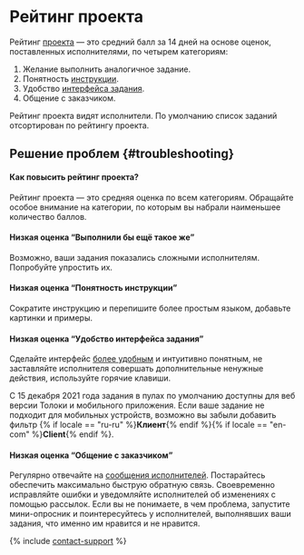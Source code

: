 # Рейтинг проекта

Рейтинг [проекта](../../glossary.md#project-ru) — это средний балл за 14 дней на основе оценок, поставленных исполнителями, по четырем категориям:

1. Желание выполнить аналогичное задание.
1. Понятность [инструкции](../../glossary.md#task-instruction-ru).
1. Удобство [интерфейса задания](../../glossary.md#task-interface-ru).
1. Общение с заказчиком.

Рейтинг проекта видят исполнители. По умолчанию список заданий отсортирован по рейтингу проекта.


## Решение проблем {#troubleshooting}

#### Как повысить рейтинг проекта?

Рейтинг проекта — это средняя оценка по всем категориям. Обращайте особое внимание на категории, по которым вы набрали наименьшее количество баллов.
#### Низкая оценка <q>Выполнили бы ещё такое же</q>

Возможно, ваши задания показались сложными исполнителям. Попробуйте упростить их.

#### Низкая оценка <q>Понятность инструкции</q>

Сократите инструкцию и перепишите более простым языком, добавьте картинки и примеры.

#### Низкая оценка <q>Удобство интерфейса задания</q>

Сделайте интерфейс [более удобным](spec.md) и интуитивно понятным, не заставляйте исполнителя совершать дополнительные ненужные действия, используйте горячие клавиши.

С 15 декабря 2021 года задания в пулах по умолчанию доступны для веб версии Толоки и мобильного приложения. Если ваше задание не подходит для мобильных устройств, возможно вы забыли добавить фильтр {% if locale == "ru-ru" %}**Клиент**{% endif %}{% if locale == "en-com" %}**Client**{% endif %}.

#### Низкая оценка <q>Общение с заказчиком</q>

Регулярно отвечайте на [сообщения исполнителей](messaging.md). Постарайтесь обеспечить максимально быструю обратную связь. Своевременно исправляйте ошибки и уведомляйте исполнителей об изменениях с помощью рассылок.
Если вы не понимаете, в чем проблема, запустите мини-опросник и поинтересуйтесь у исполнителей, выполнявших ваши задания, что именно им нравится и не нравится.

{% include [contact-support](../_includes/contact-support-help.md) %}